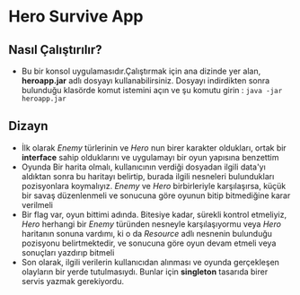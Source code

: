 # Hero Survive App

## Nasıl Çalıştırılır?
- Bu bir konsol uygulamasıdır.Çalıştırmak için ana dizinde yer alan, **heroapp.jar** adlı dosyayı kullanabilirsiniz. Dosyayı indirdikten sonra bulunduğu klasörde komut istemini açın ve şu komutu girin : `java -jar heroapp.jar`


## Dizayn
- İlk olarak *Enemy* türlerinin ve *Hero* nun birer karakter oldukları, ortak bir **interface** sahip olduklarını ve uygulamayı bir oyun yapısına benzettim
- Oyunda Bir harita olmalı, kullanıcının verdiği dosyadan ilgili data'yı aldıktan sonra bu haritayı belirtip, burada ilgili nesneleri bulundukları pozisyonlara koymalıyız. *Enemy* ve *Hero* birbirleriyle karşılaşırsa, küçük bir savaş düzenlenmeli ve sonucuna göre oyunun bitip bitmediğine karar verilmeli
- Bir flag var, oyun bittimi adında. Bitesiye kadar, sürekli kontrol etmeliyiz, *Hero* herhangi bir *Enemy* türünden nesneyle karşılaşıyormu veya *Hero* haritanın sonuna vardımı, ki o da *Resource* adlı nesnenin bulunduğu pozisyonu belirtmektedir, ve sonucuna göre oyun devam etmeli veya sonuçları yazdırıp bitmeli
- Son olarak, ilgili verilerin kullanıcıdan alınması ve oyunda gerçekleşen olayların bir yerde tutulmasıydı. Bunlar için **singleton** tasarıda birer servis yazmak gerekiyordu.
